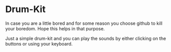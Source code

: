 # Drum-Kit
In case you are a little bored and for some reason you choose github to kill your boredom. Hope this helps in that purpose.

Just a simple drum-kit and you can play the sounds by either clicking on the buttons or using your keyboard.
